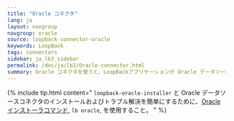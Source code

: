 ```yaml
---
title: "Oracle コネクタ"
lang: ja
layout: navgroup
navgroup: oracle
source: loopback-connector-oracle
keywords: LoopBack
tags: connectors
sidebar: ja_lb3_sidebar
permalink: /doc/ja/lb3/Oracle-connector.html
summary: Oracle コネクタを使うと、LoopBackアプリケーションが Oracle データソースに接続できます。
---
```

{% include tip.html content="
`loopback-oracle-installer` と Oracle データソースコネクタのインストールおよびトラブル解決を簡単にするために、[Oracle インストーラコマンド](Oracle-installer-command.html), `lb oracle`, を使用すること。
" %}
